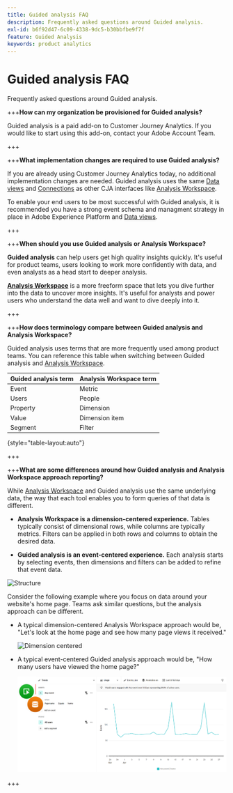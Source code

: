 ```yaml
---
title: Guided analysis FAQ
description: Frequently asked questions around Guided analysis.
exl-id: b6f92d47-6c09-4338-9dc5-b30bbfbe9f7f
feature: Guided Analysis
keywords: product analytics
---
```

# Guided analysis FAQ

Frequently asked questions around Guided analysis.

+++**How can my organization be provisioned for Guided analysis?**

Guided analysis is a paid add-on to Customer Journey Analytics. If you would like to start using this add-on, contact your Adobe Account Team.

+++

+++**What implementation changes are required to use Guided analysis?**

If you are already using Customer Journey Analytics today, no additional implementation changes are needed. Guided analysis uses the same [Data views](../data-views/data-views.md) and [Connections](../connections/overview.md) as other CJA interfaces like [Analysis Workspace](../analysis-workspace/home.md). 

To enable your end users to be most successful with Guided analysis, it is recommended you have a strong event schema and managment strategy in place in Adobe Experience Platform and [Data views](../data-views/data-views.md).

+++

+++**When should you use Guided analysis or Analysis Workspace?**

**Guided analysis** can help users get high quality insights quickly. It's useful for product teams, users looking to work more confidently with data, and even analysts as a head start to deeper analysis.

**[Analysis Workspace](../analysis-workspace/home.md)** is a more freeform space that lets you dive further into the data to uncover more insights. It's useful for analysts and power users who understand the data well and want to dive deeply into it.

+++

+++**How does terminology compare between Guided analysis and Analysis Workspace?**

Guided analysis uses terms that are more frequently used among product teams. You can reference this table when switching between Guided analysis and [Analysis Workspace](../analysis-workspace/home.md).

| Guided analysis term | Analysis Workspace term |
| --- | --- |
| Event | Metric |
| Users | People |
| Property | Dimension |
| Value | Dimension item |
| Segment | Filter |

{style="table-layout:auto"}

+++

+++**What are some differences around how Guided analysis and Analysis Workspace approach reporting?**

While [Analysis Workspace](../analysis-workspace/home.md) and Guided analysis use the same underlying data, the way that each tool enables you to form queries of that data is different.

* **Analysis Workspace is a dimension-centered experience.** Tables typically consist of dimensional rows, while columns are typically metrics. Filters can be applied in both rows and columns to obtain the desired data.

* **Guided analysis is an event-centered experience.** Each analysis starts by selecting events, then dimensions and filters can be added to refine that event data.

![Structure](assets/structure.png)

Consider the following example where you focus on data around your website's home page. Teams ask similar questions, but the analysis approach can be different.

* A typical dimension-centered Analysis Workspace approach would be, "Let's look at the home page and see how many page views it received."

   ![Dimension centered](assets/dimension-centered.png)

* A typical event-centered Guided analysis approach would be, "How many users have viewed the home page?"

   ![Event centered](assets/event-centered.png)

+++
